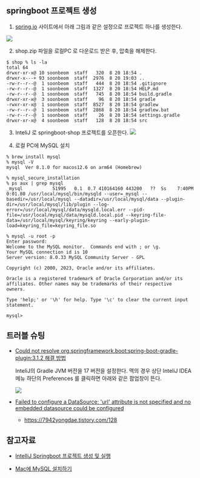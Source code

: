 ## springboot 프로젝트 생성 ##

1. [spring.io](https://start.spring.io/) 사이트에서 아래 그림과 같은 설정으로 프로젝트 하나를 생성한다.
  
![](https://github.com/gnosia93/eks-on-aws-springboot/blob/main/project-create.png)

2. shop.zip 파일을 로컬PC 로 다운로드 받은 후, 압축을 해제한다.
```
$ shop % ls -la
total 64
drwxr-xr-x@ 10 soonbeom  staff   320  8 20 18:54 .
drwxr-x---+ 93 soonbeom  staff  2976  8 20 19:03 ..
-rw-r--r--@  1 soonbeom  staff   444  8 20 18:54 .gitignore
-rw-r--r--@  1 soonbeom  staff  1327  8 20 18:54 HELP.md
-rw-r--r--@  1 soonbeom  staff   745  8 20 18:54 build.gradle
drwxr-xr-x@  3 soonbeom  staff    96  8 20 18:54 gradle
-rwxr-xr-x@  1 soonbeom  staff  8527  8 20 18:54 gradlew
-rw-r--r--@  1 soonbeom  staff  2868  8 20 18:54 gradlew.bat
-rw-r--r--@  1 soonbeom  staff    26  8 20 18:54 settings.gradle
drwxr-xr-x@  4 soonbeom  staff   128  8 20 18:54 src
```

3. InteliJ 로 springboot-shop 프로젝트를 오픈한다.
![](https://github.com/gnosia93/eks-on-aws-springboot/blob/main/project-shop.png)

4. 로컬 PC에 MySQL 설치  
```
% brew install mysql
% mysql -V
mysql  Ver 8.1.0 for macos12.6 on arm64 (Homebrew)

% mysql_secure_installation
% ps aux | grep mysql
_mysql           51995   0.1  0.7 410164160 443200   ??  Ss    7:40PM   0:01.80 /usr/local/mysql/bin/mysqld --user=_mysql --basedir=/usr/local/mysql --datadir=/usr/local/mysql/data --plugin-dir=/usr/local/mysql/lib/plugin --log-error=/usr/local/mysql/data/mysqld.local.err --pid-file=/usr/local/mysql/data/mysqld.local.pid --keyring-file-data=/usr/local/mysql/keyring/keyring --early-plugin-load=keyring_file=keyring_file.so

% mysql -u root -p
Enter password:
Welcome to the MySQL monitor.  Commands end with ; or \g.
Your MySQL connection id is 10
Server version: 8.0.33 MySQL Community Server - GPL

Copyright (c) 2000, 2023, Oracle and/or its affiliates.

Oracle is a registered trademark of Oracle Corporation and/or its
affiliates. Other names may be trademarks of their respective
owners.

Type 'help;' or '\h' for help. Type '\c' to clear the current input statement.

mysql>
```    

## 트러블 슈팅 ##

* [Could not resolve org.springframework.boot:spring-boot-gradle-plugin:3.1.2 해결 방법](https://effortguy.tistory.com/286)

  InteliJ의 Gradle JVM 버전을 17 버전을 설정한다. 맥의 경우 상단 InteliJ IDEA 메뉴 하단의 Preferences 를 클릭하면 아래와 같은 팝업창이 뜬다.
    
  ![](https://github.com/gnosia93/eks-on-aws-springboot/blob/main/project-gradle-jvm17.png)
  
* [Failed to configure a DataSource: 'url' attribute is not specified and no embedded datasource could be configured](https://yanacoding.tistory.com/entry/Spring-Boot-%EC%8A%A4%ED%94%84%EB%A7%81%EB%B6%80%ED%8A%B8-%EC%97%90%EB%9F%AC-Failed-to-configure-a-DataSource-url-attribute-is-not-specified-and-no-embedded-datasource-could-be-configured-DB%EC%97%B0%EA%B2%B0-%ED%95%98%EC%A7%80-%EC%95%8A%EC%9D%84-%EB%95%8C)
  - https://7942yongdae.tistory.com/128


## 참고자료 ##

* [IntelliJ Springboot 프로젝트 생성 및 실행](https://velog.io/@deannn/Spring-IntelliJ-Springboot-%ED%94%84%EB%A1%9C%EC%A0%9D%ED%8A%B8-%EC%83%9D%EC%84%B1-%EB%B0%8F-%EC%8B%A4%ED%96%89)

* [Mac에 MySQL 설치하기](https://losskatsu.github.io/it-infra/mysql-install-mac/#%EC%B0%B8%EA%B3%A0-%EB%A7%81%ED%81%AC)
